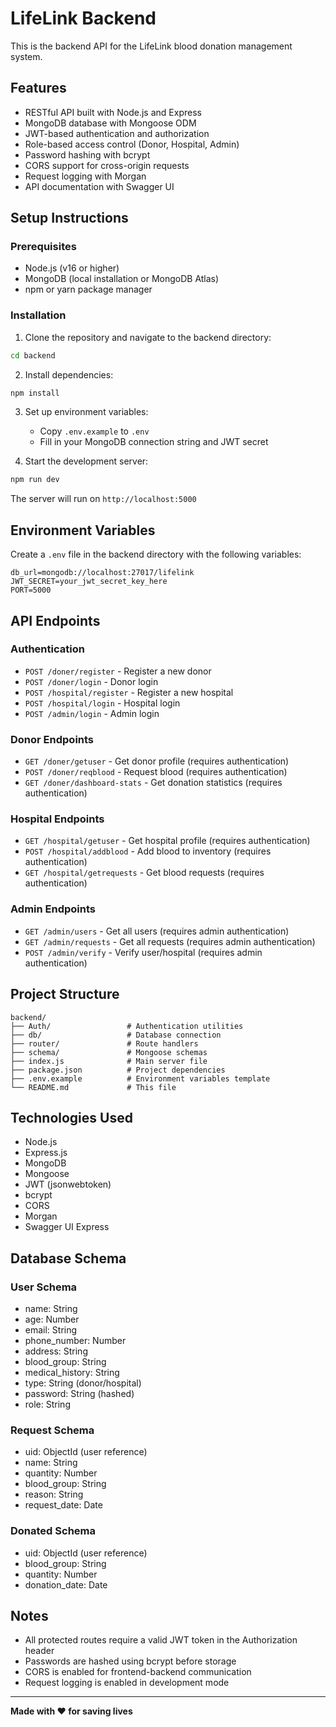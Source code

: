 # LifeLink Backend

This is the backend API for the LifeLink blood donation management system.

## Features

- RESTful API built with Node.js and Express
- MongoDB database with Mongoose ODM
- JWT-based authentication and authorization
- Role-based access control (Donor, Hospital, Admin)
- Password hashing with bcrypt
- CORS support for cross-origin requests
- Request logging with Morgan
- API documentation with Swagger UI

## Setup Instructions

### Prerequisites

- Node.js (v16 or higher)
- MongoDB (local installation or MongoDB Atlas)
- npm or yarn package manager

### Installation

1. Clone the repository and navigate to the backend directory:
```bash
cd backend
```

2. Install dependencies:
```bash
npm install
```

3. Set up environment variables:
   - Copy `.env.example` to `.env`
   - Fill in your MongoDB connection string and JWT secret

4. Start the development server:
```bash
npm run dev
```

The server will run on `http://localhost:5000`

## Environment Variables

Create a `.env` file in the backend directory with the following variables:

```env
db_url=mongodb://localhost:27017/lifelink
JWT_SECRET=your_jwt_secret_key_here
PORT=5000
```

## API Endpoints

### Authentication
- `POST /doner/register` - Register a new donor
- `POST /doner/login` - Donor login
- `POST /hospital/register` - Register a new hospital
- `POST /hospital/login` - Hospital login
- `POST /admin/login` - Admin login

### Donor Endpoints
- `GET /doner/getuser` - Get donor profile (requires authentication)
- `POST /doner/reqblood` - Request blood (requires authentication)
- `GET /doner/dashboard-stats` - Get donation statistics (requires authentication)

### Hospital Endpoints
- `GET /hospital/getuser` - Get hospital profile (requires authentication)
- `POST /hospital/addblood` - Add blood to inventory (requires authentication)
- `GET /hospital/getrequests` - Get blood requests (requires authentication)

### Admin Endpoints
- `GET /admin/users` - Get all users (requires admin authentication)
- `GET /admin/requests` - Get all requests (requires admin authentication)
- `POST /admin/verify` - Verify user/hospital (requires admin authentication)

## Project Structure

```
backend/
├── Auth/                 # Authentication utilities
├── db/                   # Database connection
├── router/               # Route handlers
├── schema/               # Mongoose schemas
├── index.js              # Main server file
├── package.json          # Project dependencies
├── .env.example          # Environment variables template
└── README.md             # This file
```

## Technologies Used

- Node.js
- Express.js
- MongoDB
- Mongoose
- JWT (jsonwebtoken)
- bcrypt
- CORS
- Morgan
- Swagger UI Express

## Database Schema

### User Schema
- name: String
- age: Number
- email: String
- phone_number: Number
- address: String
- blood_group: String
- medical_history: String
- type: String (donor/hospital)
- password: String (hashed)
- role: String

### Request Schema
- uid: ObjectId (user reference)
- name: String
- quantity: Number
- blood_group: String
- reason: String
- request_date: Date

### Donated Schema
- uid: ObjectId (user reference)
- blood_group: String
- quantity: Number
- donation_date: Date

## Notes

- All protected routes require a valid JWT token in the Authorization header
- Passwords are hashed using bcrypt before storage
- CORS is enabled for frontend-backend communication
- Request logging is enabled in development mode

---

**Made with ❤️ for saving lives**
